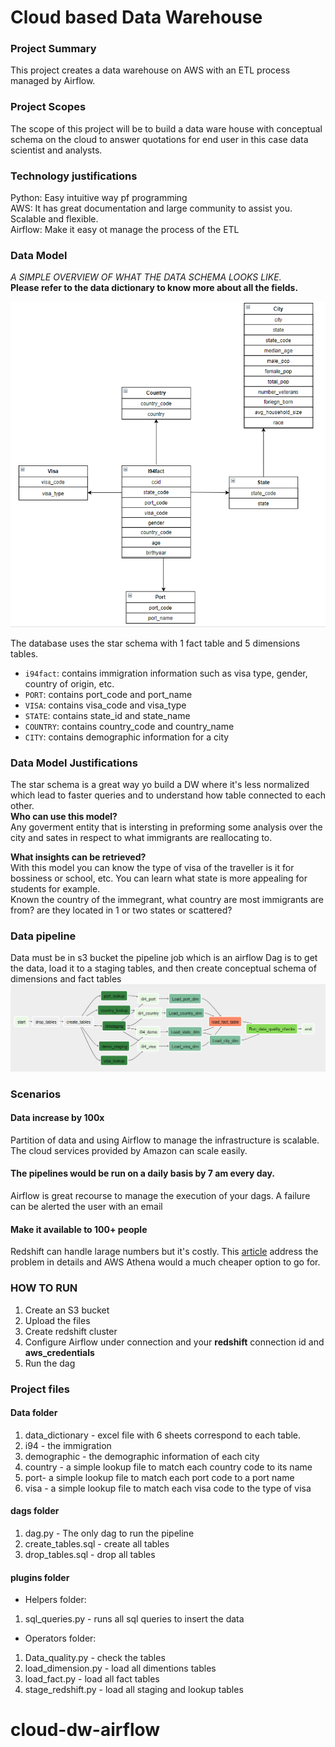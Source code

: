 # Cloud based Data Warehouse
### Project Summary
This project creates a data warehouse on AWS with an ETL process managed by Airflow.

### Project Scopes
The scope of this project will be to build a data ware house with conceptual schema on the cloud to answer quotations for end user in this case data scientist and analysts.

### Technology justifications 
Python: Easy intuitive way pf programming\
AWS: It has great documentation and large community to assist you. Scalable and flexible.\
Airflow: Make it easy ot manage the process of the ETL

### Data Model
 *A SIMPLE OVERVIEW OF WHAT THE DATA SCHEMA LOOKS LIKE.*\
 **Please refer to the data dictionary to know more about all the fields.**
 
 ![Shcema](/schema.PNG)

The database uses the star schema with 1 fact table and 5 dimensions tables.

* `i94fact`: contains immigration information such as visa type, gender, country of origin, etc.
* `PORT`: contains port_code and port_name
* `VISA`: contains visa_code and visa_type
* `STATE`: contains state_id and state_name
* `COUNTRY`: contains country_code and country_name
* `CITY`: contains demographic information for a city

### Data Model Justifications
The star schema is a great way yo build a DW where it's 
less normalized which lead to faster queries and to understand how table connected to each other.\
**Who can use this model?**\
Any goverment entity that is intersting in preforming
some analysis over the city and sates in respect to what immigrants are reallocating to.

**What insights can be retrieved?**\
With this model you can know the type of visa of the traveller is it for bossiness or school, etc. You can 
learn what state is more appealing for students for example.\
Known the country of the immegrant, what country are most immigrants are from? are they located in 1 or two states or scattered?

### Data pipeline
Data must be in s3 bucket the pipeline job which is an airflow Dag is to get the data, load it to a staging tables, and then create conceptual schema of dimensions and fact tables
![dag](/dag_pic.PNG)

### Scenarios
#### Data increase by 100x
Partition of data and using Airflow to manage the infrastructure is scalable. The cloud services provided by Amazon can scale easily.

#### The pipelines would be run on a daily basis by 7 am every day.
Airflow is great recourse to manage the execution of your dags. 
A failure can be alerted the user with an email

#### Make it available to 100+ people
Redshift can handle larage numbers but it's costly. 
This [article](https://read.acloud.guru/how-we-built-a-big-data-analytics-platform-on-aws-for-100-large-users-for-under-2-a-month-b37425b6cc4)
address the problem in details and AWS Athena would a much cheaper option to go for.

### HOW TO RUN
1. Create an S3 bucket 
2. Upload the files
3. Create redshift cluster
4. Configure Airflow under connection and your **redshift** connection id and **aws_credentials**
5. Run the dag

### Project files

#### Data folder
1. data_dictionary - excel file with 6 sheets correspond to each table.
2. i94 - the immigration
3. demographic - the demographic information of each city
4. country - a simple lookup file to match each country code to its name
5. port- a simple lookup file to match each port code to a port name
6. visa - a simple lookup file to match each visa code to the type of visa

#### dags folder
1. dag.py - The only dag to run the pipeline
2. create_tables.sql - create all tables 
3. drop_tables.sql - drop all tables

#### plugins folder
- Helpers folder:
1. sql_queries.py - runs all sql queries to insert the data
- Operators folder:
1.  Data_quality.py - check the tables
2. load_dimension.py - load all dimentions tables
3. load_fact.py - load all fact tables
4. stage_redshift.py - load all staging and lookup tables

# cloud-dw-airflow
